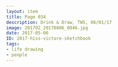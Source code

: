 ```yaml
---
layout: item
title: Page 034
description: Drink & Draw, TWS, 06/01/17
image: 201702_20170806_0046.jpg
date: 2017-05-06
ID: 2017-hiss-victore-sketchbook
tags: 
- life drawing 
- people
---
```


